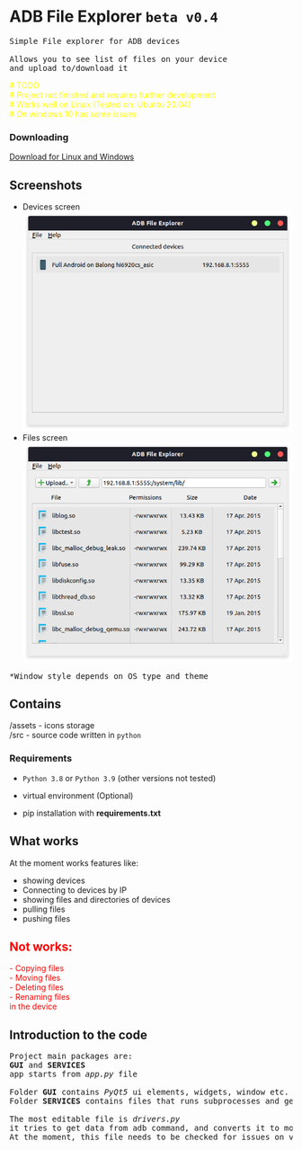 # ADB File Explorer `beta v0.4`

<pre>
Simple File explorer for ADB devices

Allows you to see list of files on your device
and upload to/download it
</pre>

<span style="color: yellow">
# TODO<br/>
# Project not finished and requires further development<br/>
# Works well on Linux (Tested on: Ubuntu 20.04)<br/>
# On windows 10 has some issues<br/>
</span>

### Downloading
<a href='https://github.com/Aldeshov/ADBFileExplorer/releases/tag/beta-v0.4'>
Download for Linux and Windows<br/>
</a>

## Screenshots
* Devices screen <br/>
![Devices, screenshot](previews/devices.png)
* Files screen <br/>
![Files, screenshot](previews/files.png)

<pre>*Window style depends on OS type and theme</pre>
## Contains

/assets - icons storage <br/>
/src - source code written in `python` <br/>

### Requirements
* `Python 3.8` or `Python 3.9`
  (other versions not tested)

* virtual environment (Optional)
* pip installation with <b> requirements.txt </b>


## What works

At the moment works features like:

* showing devices
* Connecting to devices by IP
* showing files and directories of devices
* pulling files
* pushing files

<span style="color: red">
<h2>Not works:</h2>
- Copying files <br/>
- Moving files <br/>
- Deleting files <br/>
- Renaming files <br/>
in the device
</span>

## Introduction to the code

<pre>
Project main packages are:
<b>GUI</b> and <b>SERVICES</b>
app starts from <i>app.py</i> file

Folder <b>GUI</b> contains <i>PyQt5</i> ui elements, widgets, window etc.
Folder <b>SERVICES</b> contains files that runs subprocesses and gets data from <i>ADB</i>, converts it to models

The most editable file is <i>drivers.py</i>
it tries to get data from adb command, and converts it to models
At the moment, this file needs to be checked for issues on various types of devices.
</pre>
